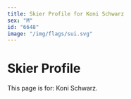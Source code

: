```yaml
---
title: Skier Profile for Koni Schwarz
sex: "M"
id: "6648"
image: "/img/flags/sui.svg" 
---
```


# Skier Profile

This page is for: Koni Schwarz.
    
